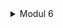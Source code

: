 <details>

<summary>Modul 6</summary>

# Commit 1 Reflection notes
Kode Rust tersebut merupakan implementasi dari sebuah server TCP sederhana yang pake listener saat let listener koneksi masuk pada IP 127.0.0.1:7878. Ia dapat menangani setiap koneksi dengan membaca permintaan HTTP per baris di function handle_request. Saat koneksi baru diterima, server membaca setiap baris permintaan HTTP (buffreader) secara berturut-turut hingga menemui baris kosong yang menandakan akhir dari request. Selanjutnya, server mencetak request HTTP tersebut ke komputer. Di kode tersebut saat di loop akan menghandle request. Jadi bisa beberapa request yang dijalankan menghasilkan hasil yang berbeda.


# Commit 2 Reflection notes

[image1](commit2.png)

Kode fn handle_connection(mut stream: TcpStream) 
menerima sebuah parameter stream yang merupakan sebuah TcpStream. TcpStream adalah tipe yang digunakan untuk membaca dan menulis data melalui koneksi TCP.

let buf_reader = BufReader::new(&mut stream);
Kode ini membuat sebuah BufReader yang digunakan untuk membaca data dari stream. BufReader digunakan untuk membaca data secara efisien dengan melakukan buffering

let http request
membaca baris-baris dari stream, mengumpulkannya ke dalam sebuah Vec<_>, dan kemudian menghentikan proses pembacaan ketika sebuah baris kosong ditemukan.

let status line mengirim respons berhasil jika berhasil

let content utk membaca file dr path yg dikasi

let length = contents.len();
Ini menghitung panjang dari isi file yang telah dibaca sebelumnya.

let response = format!("{status_line}\r\nContent-Length:{length}\r\n\r\n{contents}");
Kode ini membuat respons HTTP dengan menggunakan format string. Variabel status_line dan length akan dimasukkan ke dalam respons. Setelah header respons, baris kosong diperlukan untuk menandakan akhir dari header HTTP, kemudian diikuti dengan isi file HTML.

stream.write_all(response.as_bytes()).unwrap();
Kode ini menuliskan respons yang telah dibuat ke dalam stream. .as_bytes() digunakan untuk mengonversi respons dari tipe String menjadi slice byte. 

# Commit 3 Reflection Notes

[image2](commit3.png)

Pada kali ini jika mengakses link selain dari /hello maka akan menimbulkan bad request. Dengan melakukan refactoring hanya menambahkan bad.html pada templates dan mengubah request method. Kita harus menggunakan refactoring karena mempercepat pengerjaan dan menghemat waktu dari berbagai potensi bug. 

Pada kode let request method pertama memecah url sehingga mendapatkan requestnya serta pathnya. 

<br>let (request_method, path) = if let Some(first_line) = http_request.first() {
        let mut parts = first_line.split_whitespace();
        let method = parts.next();
        let path = parts.next().unwrap_or("/");
        (method, path)
    } else {
        (None, "/")
    };</br>

lalu pada bagian if tinggal sama kan dengan path /hello maka akan mengakses hello.html

<br> // Check if the request method is GET and if the path is "/hello"
    if request_method == Some("GET") && path == "/hello" {
        status_line = "HTTP/1.1 200 OK";
        contents = fs::read_to_string("src/templates/hello.html").unwrap
        });
    } else {
        status_line = "HTTP/1.1 400 Bad Request";
        contents = fs::read_to_string("src/templates/bad.html").unwrap_or_else(|_| {
            
</br>

# Commit 4 Reflection Notes

Ketika mengakses "/sleep", server akan mengalami penundaan selama 5 detik sebelum konten dari "/hello" . Penundaan ini disebabkan oleh penggunaan fungsi thread::sleep(Duration::from_secs(5)); dalam kode program. Fungsi ini memaksa thread eksekusi untuk diam selama periode waktu yang ditentukan sebelum melanjutkan eksekusi program. Oleh karena itu, ketika mengakses "/sleep", server akan menunda respon selama 5 detik sebelum dapat memberikan konten "/hello". Sementara itu, ketika mengakses "/hello", tidak ada perintah penundaan, sehingga server dapat langsung memberikan konten kepada pengguna tanpa ada penundaan tambahan. Ini menyebabkan perbedaan dalam kecepatan respons antara dua akses tersebut. Dengan demikian, penggunaan fungsi thread::sleep mengakibatkan penundaan dalam memberikan respons, sementara akses yang tidak melibatkan penundaan dapat memberikan respons secara langsung.











</details>